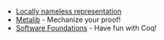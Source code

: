 
 - [Locally nameless representation](https://www.chargueraud.org/softs/ln/)
 - [Metalib](https://github.com/plclub/metalib) - Mechanize your proof!
 - [Software Foundations](https://softwarefoundations.cis.upenn.edu/) - Have fun with Coq!

